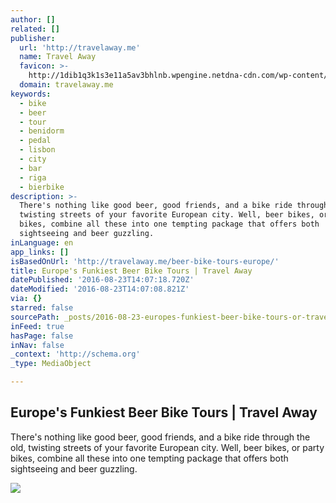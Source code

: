```yaml
---
author: []
related: []
publisher:
  url: 'http://travelaway.me'
  name: Travel Away
  favicon: >-
    http://1dib1q3k1s3e11a5av3bhlnb.wpengine.netdna-cdn.com/wp-content/uploads/2016/01/cropped-newfavta-192x192.png
  domain: travelaway.me
keywords:
  - bike
  - beer
  - tour
  - benidorm
  - pedal
  - lisbon
  - city
  - bar
  - riga
  - bierbike
description: >-
  There's nothing like good beer, good friends, and a bike ride through the old,
  twisting streets of your favorite European city. Well, beer bikes, or party
  bikes, combine all these into one tempting package that offers both
  sightseeing and beer guzzling.
inLanguage: en
app_links: []
isBasedOnUrl: 'http://travelaway.me/beer-bike-tours-europe/'
title: Europe's Funkiest Beer Bike Tours | Travel Away
datePublished: '2016-08-23T14:07:18.720Z'
dateModified: '2016-08-23T14:07:08.821Z'
via: {}
starred: false
sourcePath: _posts/2016-08-23-europes-funkiest-beer-bike-tours-or-travel-away.md
inFeed: true
hasPage: false
inNav: false
_context: 'http://schema.org'
_type: MediaObject

---
```

<article style=""><h1>Europe's Funkiest Beer Bike Tours | Travel Away</h1><p>There's nothing like good beer, good friends, and a bike ride through the old, twisting streets of your favorite European city. Well, beer bikes, or party bikes, combine all these into one tempting package that offers both sightseeing and beer guzzling.</p><img src="http://travelaway.me/wp-content/uploads/2015/02/beers-on-wheels.jpg" /></article>